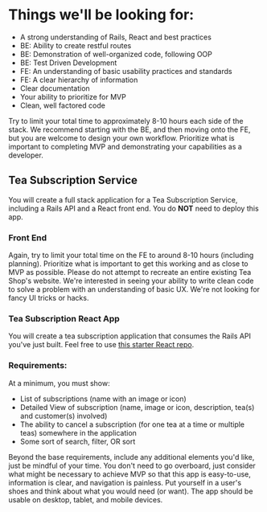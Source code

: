 # Things we'll be looking for:

- A strong understanding of Rails, React and best practices
- BE: Ability to create restful routes
- BE: Demonstration of well-organized code, following OOP
- BE: Test Driven Development
- FE: An understanding of basic usability practices and standards
- FE: A clear hierarchy of information
- Clear documentation
- Your ability to prioritize for MVP
- Clean, well factored code

Try to limit your total time to approximately 8-10 hours each side of the stack. We recommend starting with the BE, and then moving onto the FE, but you are welcome to design your own workflow. Prioritize what is important to completing MVP and demonstrating your capabilities as a developer.


## Tea Subscription Service

You will create a full stack application for a Tea Subscription Service, including a Rails API and a React front end. You do **NOT** need to deploy this app. 

### Front End

Again, try to limit your total time on the FE to around 8-10 hours (including planning). Prioritize what is important to get this working and as close to MVP as possible. Please do not attempt to recreate an entire existing Tea Shop's website. We're interested in seeing your ability to write clean code to solve a problem with an understanding of basic UX. We're not looking for fancy UI tricks or hacks.

### Tea Subscription React App

You will create a tea subscription application that consumes the Rails API you've just built. Feel free to use [this starter React repo](https://github.com/turingschool-examples/vite-react-starter).

### Requirements:

At a minimum, you must show:

* List of subscriptions (name with an image or icon)
* Detailed View of subscription (name, image or icon, description, tea(s) and customer(s) involved)
* The ability to cancel a subscription (for one tea at a time or multiple teas) somewhere in the application
* Some sort of search, filter, OR sort

Beyond the base requirements, include any additional elements you'd like, just be mindful of your time. You don't need to go overboard, just consider what might be necessary to achieve MVP so that this app is easy-to-use, information is clear, and navigation is painless. Put yourself in a user's shoes and think about what you would need (or want). The app should be usable on desktop, tablet, and mobile devices.

